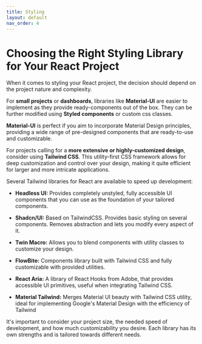 ```yaml
---
title: Styling
layout: default
nav_order: 4
---
```


# Choosing the Right Styling Library for Your React Project

When it comes to styling your React project, the decision should depend on the project nature and complexity.

For **small projects** or **dashboards**, libraries like **Material-UI** are easier to implement as they provide ready-components out of the box. They can be further modified using **Styled components** or custom css classes.

**Material-UI** is perfect if you aim to incorporate Material Design principles, providing a wide range of pre-designed components that are ready-to-use and customizable.

For projects calling for a **more extensive or highly-customized design**, consider using **Tailwind CSS**. This utility-first CSS framework allows for deep customization and control over your design, making it quite efficient for larger and more intricate applications.

Several Tailwind libraries for React are available to speed up development:

- **Headless UI:** Provides completely unstyled, fully accessible UI components that you can use as the foundation of your tailored components.

- **Shadcn/UI:** Based on TailwindCSS. Provides basic styling on several components. Removes abstraction and lets you modify every aspect of it.

- **Twin Macro:** Allows you to blend components with utility classes to customize your design.

- **FlowBite:** Components library built with Tailwind CSS and fully customizable with provided utilities.

- **React Aria:** A library of React Hooks from Adobe, that provides accessible UI primitives, useful when integrating Tailwind CSS.

- **Material Tailwind:** Merges Material UI beauty with Tailwind CSS utility, ideal for implementing Google's Material Design with the efficiency of Tailwind

It's important to consider your project size, the needed speed of development, and how much customizability you desire. Each library has its own strengths and is tailored towards different needs.
